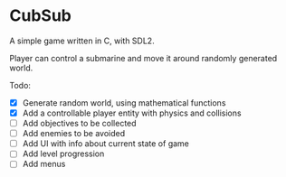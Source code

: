 # CubSub

A simple game written in C, with SDL2.

Player can control a submarine and move it around randomly generated world.

Todo:

- [x] Generate random world, using mathematical functions
- [x] Add a controllable player entity with physics and collisions
- [ ] Add objectives to be collected
- [ ] Add enemies to be avoided
- [ ] Add UI with info about current state of game
- [ ] Add level progression
- [ ] Add menus
